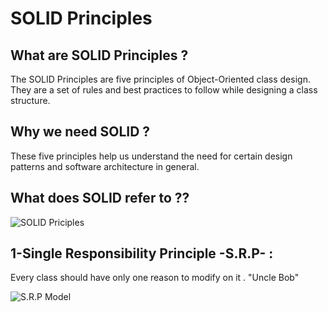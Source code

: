 # SOLID Principles

## What are SOLID Principles ?
The SOLID Principles are five principles of Object-Oriented class design. They are a set of rules and best practices to follow while designing a class structure.

## Why we need SOLID ?
These five principles help us understand the need for certain design patterns and software architecture in general.

## What does SOLID refer to ??
![SOLID Priciples](https://www.technologylogs.com/wp-content/uploads/2020/12/Solid_principle.jpg)

## 1-Single Responsibility Principle -S.R.P- :
Every class should have only one reason to modify on it . "Uncle Bob"

![S.R.P Model](https://miro.medium.com/max/1400/1*UhvaCg9qOCYZyDJZh180hQ.png)
